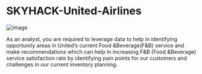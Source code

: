 # SKYHACK-United-Airlines

![image](https://github.com/SaibalPatraDS/SKYHACK-United-Airlines/assets/102281722/fde01eee-1d2c-42af-b272-34445b3d53f2)

As an analyst, you are required to leverage data to help in identifying opportunity areas in United’s current Food &amp;Beverage(F&amp;B) service and make recommendations which can help in increasing F&amp;B (Food &amp;Beverage) service satisfaction rate by identifying pain points for our customers and challenges in our current inventory planning.
